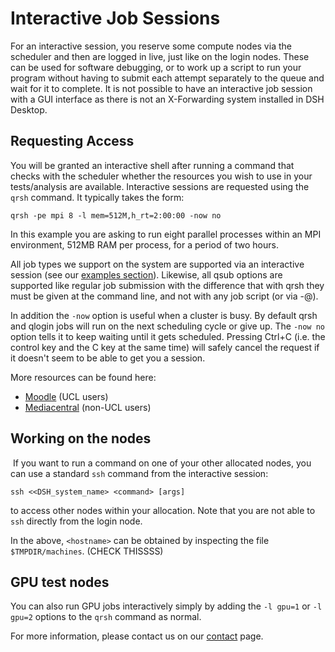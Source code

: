 # Interactive Job Sessions

For an interactive session, you reserve some compute nodes via the scheduler and then are logged in live, just like on the login nodes.
These can be used for software debugging, or to work up a script to run your program without having to submit each attempt separately to the queue and wait for it to complete. It is not possible to have an interactive job session with a GUI interface as there is not an X-Forwarding system installed in DSH Desktop.

## Requesting Access

You will be granted an interactive shell after running a command that checks with the scheduler whether the resources you wish to use in your tests/analysis are available. Interactive sessions are requested using the `qrsh` command. 
It typically takes the form:

```
qrsh -pe mpi 8 -l mem=512M,h_rt=2:00:00 -now no
```

In this example you are asking to run eight parallel processes within an MPI environment, 512MB RAM per process, for a period of two hours.

All job types we support on the system are supported via an interactive session (see our [examples section](Example_Jobscripts.md)).
Likewise, all qsub options are supported like regular job submission with the difference that with qrsh they must be given at the command line, and not with any job script (or via -@).

In addition the `-now` option is useful when a cluster is busy. By default qrsh and qlogin jobs will run on the next scheduling cycle or give up. The `-now no` option tells it to keep waiting until it gets scheduled. Pressing Ctrl+C (i.e. the control key and the C key at the same time) will safely cancel the request if it doesn't seem to be able to get you a session.

More resources can be found here:

* [Moodle](https://moodle.ucl.ac.uk/mod/page/view.php?id=4846689) (UCL users)
* [Mediacentral](https://mediacentral.ucl.ac.uk/Play/98393) (non-UCL users)


## Working on the nodes

 If you want to run a command on one of your other allocated nodes, you can use a standard `ssh` command from the interactive session: 
```
ssh <<DSH_system_name> <command> [args]
```
to access other nodes within your allocation. Note that you are not able to `ssh` directly from the login node.

In the above, `<hostname>` can be obtained by inspecting the file `$TMPDIR/machines`. (CHECK THISSSS)

## GPU test nodes

You can also run GPU jobs interactively simply by adding the `-l gpu=1` or `-l gpu=2` options to the `qrsh` command as normal.

For more information, please contact us on our [contact](Contact_Us.md) page.

